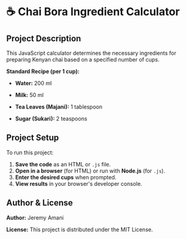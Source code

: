 # ☕ Chai Bora Ingredient Calculator

## Project Description

This JavaScript calculator determines the necessary ingredients for preparing Kenyan chai based on a specified number of cups.

**Standard Recipe (per 1 cup):**

* **Water:** 200 ml

* **Milk:** 50 ml

* **Tea Leaves (Majani):** 1 tablespoon

* **Sugar (Sukari):** 2 teaspoons

## Project Setup

To run this project:

1.  **Save the code** as an HTML or `.js` file.
2.  **Open in a browser** (for HTML) or run with **Node.js** (for `.js`).
3.  **Enter the desired cups** when prompted.
4.  **View results** in your browser's developer console.

## Author & License

**Author:** Jeremy Amani

**License:** This project is distributed under the MIT License.